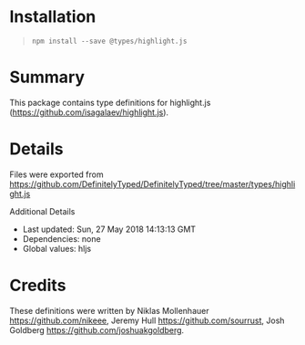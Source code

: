 # Installation
> `npm install --save @types/highlight.js`

# Summary
This package contains type definitions for highlight.js (https://github.com/isagalaev/highlight.js).

# Details
Files were exported from https://github.com/DefinitelyTyped/DefinitelyTyped/tree/master/types/highlight.js

Additional Details
 * Last updated: Sun, 27 May 2018 14:13:13 GMT
 * Dependencies: none
 * Global values: hljs

# Credits
These definitions were written by Niklas Mollenhauer <https://github.com/nikeee>, Jeremy Hull <https://github.com/sourrust>, Josh Goldberg <https://github.com/joshuakgoldberg>.
